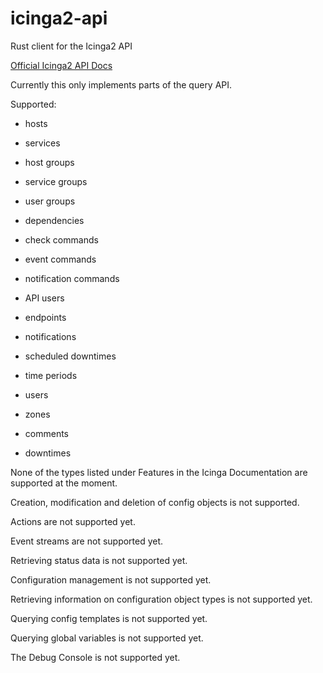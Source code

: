# icinga2-api

Rust client for the Icinga2 API

[Official Icinga2 API Docs](https://icinga.com/docs/icinga-2/latest/doc/12-icinga2-api/)

Currently this only implements parts of the query API.

Supported:

* hosts
* services
* host groups
* service groups
* user groups
* dependencies
* check commands
* event commands
* notification commands
* API users
* endpoints
* notifications
* scheduled downtimes
* time periods
* users
* zones

* comments
* downtimes

None of the types listed under Features in the Icinga Documentation are supported
at the moment.

Creation, modification and deletion of config objects is not supported.

Actions are not supported yet.

Event streams are not supported yet.

Retrieving status data is not supported yet.

Configuration management is not supported yet.

Retrieving information on configuration object types is not supported yet.

Querying config templates is not supported yet.

Querying global variables is not supported yet.

The Debug Console is not supported yet.
